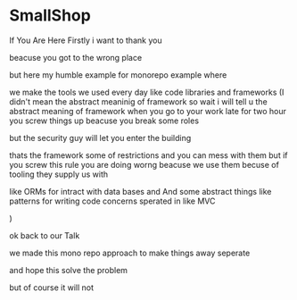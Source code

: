 # SmallShop

If You Are Here Firstly i want to thank you 

beacuse you got to the wrong place 

but here my humble example for monorepo example where 

we make the tools we used every day like code libraries and frameworks (I didn't mean the abstract meaninig of framework 
so wait i will tell u the abstract meaning of framework when you go to your work late for two hour you screw things up beacuse you break some roles 

but the security guy will let you enter the building 

thats the framework some of restrictions and you can mess with them but if you screw this rule you are doing worng beacuse we use them becuse of tooling they supply us with

like ORMs for intract with data bases and And some abstract things like patterns for writing code concerns sperated in like MVC 

)

ok back to our Talk 

we made this mono repo approach to make things away seperate 

and hope this solve the problem 

but of course it will not 

